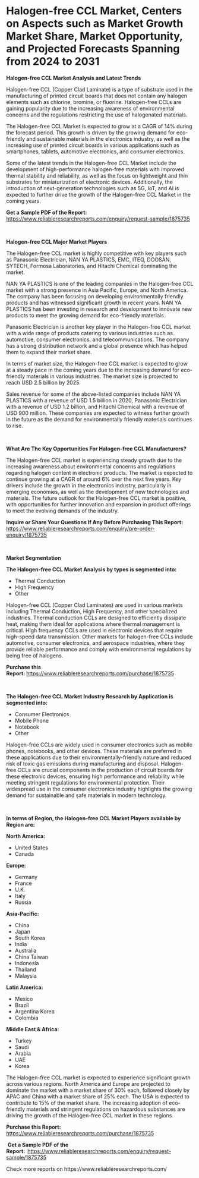 <p><h1>Halogen-free CCL Market, Centers on Aspects such as Market Growth Market Share, Market Opportunity, and Projected Forecasts Spanning from 2024 to 2031</h1></p><p><strong>Halogen-free CCL Market Analysis and Latest Trends</strong></p>
<p><p>Halogen-free CCL (Copper Clad Laminate) is a type of substrate used in the manufacturing of printed circuit boards that does not contain any halogen elements such as chlorine, bromine, or fluorine. Halogen-free CCLs are gaining popularity due to the increasing awareness of environmental concerns and the regulations restricting the use of halogenated materials.</p><p>The Halogen-free CCL Market is expected to grow at a CAGR of 14% during the forecast period. This growth is driven by the growing demand for eco-friendly and sustainable materials in the electronics industry, as well as the increasing use of printed circuit boards in various applications such as smartphones, tablets, automotive electronics, and consumer electronics.</p><p>Some of the latest trends in the Halogen-free CCL Market include the development of high-performance halogen-free materials with improved thermal stability and reliability, as well as the focus on lightweight and thin substrates for miniaturization of electronic devices. Additionally, the introduction of next-generation technologies such as 5G, IoT, and AI is expected to further drive the growth of the Halogen-free CCL Market in the coming years.</p></p>
<p><strong>Get a Sample PDF of the Report:&nbsp;</strong> <a href="https://www.reliableresearchreports.com/enquiry/request-sample/1875735">https://www.reliableresearchreports.com/enquiry/request-sample/1875735</a></p>
<p>&nbsp;</p>
<p><strong>Halogen-free CCL Major Market Players</strong></p>
<p><p>The Halogen-free CCL market is highly competitive with key players such as Panasonic Electrician, NAN YA PLASTICS, EMC, ITEQ, DOOSAN, SYTECH, Formosa Laboratories, and Hitachi Chemical dominating the market. </p><p>NAN YA PLASTICS is one of the leading companies in the Halogen-free CCL market with a strong presence in Asia Pacific, Europe, and North America. The company has been focusing on developing environmentally friendly products and has witnessed significant growth in recent years. NAN YA PLASTICS has been investing in research and development to innovate new products to meet the growing demand for eco-friendly materials.</p><p>Panasonic Electrician is another key player in the Halogen-free CCL market with a wide range of products catering to various industries such as automotive, consumer electronics, and telecommunications. The company has a strong distribution network and a global presence which has helped them to expand their market share.</p><p>In terms of market size, the Halogen-free CCL market is expected to grow at a steady pace in the coming years due to the increasing demand for eco-friendly materials in various industries. The market size is projected to reach USD 2.5 billion by 2025.</p><p>Sales revenue for some of the above-listed companies include NAN YA PLASTICS with a revenue of USD 1.5 billion in 2020, Panasonic Electrician with a revenue of USD 1.2 billion, and Hitachi Chemical with a revenue of USD 900 million. These companies are expected to witness further growth in the future as the demand for environmentally friendly materials continues to rise.</p></p>
<p>&nbsp;</p>
<p><strong>What Are The Key Opportunities For Halogen-free CCL Manufacturers?</strong></p>
<p><p>The Halogen-free CCL market is experiencing steady growth due to the increasing awareness about environmental concerns and regulations regarding halogen content in electronic products. The market is expected to continue growing at a CAGR of around 6% over the next five years. Key drivers include the growth in the electronics industry, particularly in emerging economies, as well as the development of new technologies and materials. The future outlook for the Halogen-free CCL market is positive, with opportunities for further innovation and expansion in product offerings to meet the evolving demands of the industry.</p></p>
<p><strong>Inquire or Share Your Questions If Any Before Purchasing This Report:</strong> <a href="https://www.reliableresearchreports.com/enquiry/pre-order-enquiry/1875735">https://www.reliableresearchreports.com/enquiry/pre-order-enquiry/1875735</a></p>
<p>&nbsp;</p>
<p><strong>Market Segmentation</strong></p>
<p><strong>The Halogen-free CCL Market Analysis by types is segmented into:</strong></p>
<p><ul><li>Thermal Conduction</li><li>High Frequency</li><li>Other</li></ul></p>
<p><p>Halogen-free CCL (Copper Clad Laminates) are used in various markets including Thermal Conduction, High Frequency, and other specialized industries. Thermal conduction CCLs are designed to efficiently dissipate heat, making them ideal for applications where thermal management is critical. High frequency CCLs are used in electronic devices that require high-speed data transmission. Other markets for halogen-free CCLs include automotive, consumer electronics, and aerospace industries, where they provide reliable performance and comply with environmental regulations by being free of halogens.</p></p>
<p><strong>Purchase this Report:&nbsp;</strong><a href="https://www.reliableresearchreports.com/purchase/1875735">https://www.reliableresearchreports.com/purchase/1875735</a></p>
<p>&nbsp;</p>
<p><strong>The Halogen-free CCL Market Industry Research by Application is segmented into:</strong></p>
<p><ul><li>Consumer Electronics</li><li>Mobile Phone</li><li>Notebook</li><li>Other</li></ul></p>
<p><p>Halogen-free CCLs are widely used in consumer electronics such as mobile phones, notebooks, and other devices. These materials are preferred in these applications due to their environmentally-friendly nature and reduced risk of toxic gas emissions during manufacturing and disposal. Halogen-free CCLs are crucial components in the production of circuit boards for these electronic devices, ensuring high performance and reliability while meeting stringent regulations for environmental protection. Their widespread use in the consumer electronics industry highlights the growing demand for sustainable and safe materials in modern technology.</p></p>
<p>&nbsp;</p>
<p><strong>In terms of Region, the Halogen-free CCL Market Players available by Region are:</strong></p>
<p>
    <p> <strong> North America: </strong>
        <ul>
            <li>United States</li>
            <li>Canada</li>
        </ul>
        </p> 
    <p> <strong> Europe: </strong>
        <ul>
            <li>Germany</li>
            <li>France</li>
            <li>U.K.</li>
            <li>Italy</li>
            <li>Russia</li>
        </ul>
        </p> 
    <p> <strong> Asia-Pacific: </strong>
        <ul>
            <li>China</li>
            <li>Japan</li>
            <li>South Korea</li>
            <li>India</li>
            <li>Australia</li>
            <li>China Taiwan</li>
            <li>Indonesia</li>
            <li>Thailand</li>
            <li>Malaysia</li>
        </ul>
        </p> 
    <p> <strong> Latin America: </strong>
        <ul>
            <li>Mexico</li>
            <li>Brazil</li>
            <li>Argentina Korea</li>
            <li>Colombia</li>
        </ul>
        </p> 
    <p> <strong> Middle East & Africa: </strong>
        <ul>
            <li>Turkey</li>
            <li>Saudi</li>
            <li>Arabia</li>
            <li>UAE</li>
            <li>Korea</li>
        </ul>
    </p>
    </p>
<p><p>The Halogen-free CCL market is expected to experience significant growth across various regions. North America and Europe are projected to dominate the market with a market share of 30% each, followed closely by APAC and China with a market share of 25% each. The USA is expected to contribute to 15% of the market share. The increasing adoption of eco-friendly materials and stringent regulations on hazardous substances are driving the growth of the Halogen-free CCL market in these regions.</p></p>
<p><strong>Purchase this Report: </strong><a href="https://www.reliableresearchreports.com/purchase/1875735">https://www.reliableresearchreports.com/purchase/1875735</a></p>
<p>&nbsp;<strong>Get a Sample PDF of the Report:&nbsp;&nbsp;</strong><a href="https://www.reliableresearchreports.com/enquiry/request-sample/1875735">https://www.reliableresearchreports.com/enquiry/request-sample/1875735</a></p>
<p><strong></strong></p>
<p>Check more reports on https://www.reliableresearchreports.com/</p>